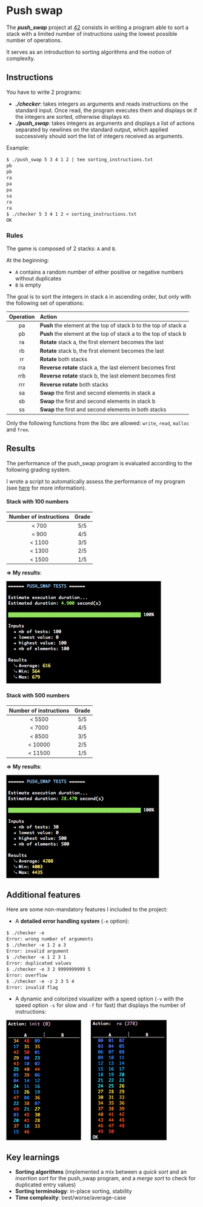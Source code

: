 # Push swap

The __*push_swap*__ project at [42](https://www.42.fr/) consists in writing a program able to sort a stack with a limited number of instructions using the lowest possible number of operations.

It serves as an introduction to sorting algorithms and the notion of complexity.

## Instructions

You have to write 2 programs:
- **_./checker_**: takes integers as arguments and reads instructions on the standard input. Once read, the program executes them and displays `OK` if the integers are sorted, otherwise displays `KO`.
- **_./push_swap_**: takes integers as arguments and displays a list of actions separated by newlines on the standard output, which applied successively should sort the list of integers received as arguments.

Example:
```
$ ./push_swap 5 3 4 1 2 | tee sorting_instructions.txt
pb
pb
ra
pa
pa
sa
ra
ra
$ ./checker 5 3 4 1 2 < sorting_instructions.txt
OK
```

### Rules

The game is composed of 2 stacks: `A` and `B`.

At the beginning:
- `A` contains a random number of either positive or negative numbers without duplicates
- `B` is empty

The goal is to sort the integers in stack `A` in ascending order, but only with the following set of operations:

| Operation | Action                                                           |
|:---------:|:-----------------------------------------------------------------|
| pa        | **Push** the element at the top of stack b to the top of stack a | 
| pb        | **Push** the element at the top of stack a to the top of stack b |
| ra        | **Rotate** stack a, the first element becomes the last           |
| rb        | **Rotate** stack b, the first element becomes the last           |
| rr        | **Rotate** both stacks                                           |
| rra       | **Reverse rotate** stack a, the last element becomes first       | 
| rrb       | **Reverse rotate** stack b, the last element becomes first       |
| rrr       | **Reverse rotate** both stacks                                   |
| sa        | **Swap** the first and second elements in stack a                |
| sb        | **Swap** the first and second elements in stack b                |
| ss        | **Swap** the first and second elements in both stacks            |

Only the following functions from the libc are allowed: `write`, `read`, `malloc` and `free`.

## Results

The performance of the push_swap program is evaluated according to the following grading system.

I wrote a script to automatically assess the performance of my program (see [here](https://github.com/jkgithubrep/42_push_swap_checker) for more information).

#### Stack with 100 numbers
| Number of instructions       | Grade  |
| :--------------------------: |:------:|
| < 700                        | 5/5    |
| < 900                        | 4/5    |
| < 1100                       | 3/5    |
| < 1300                       | 2/5    |
| < 1500                       | 1/5    |

**=> My results**:

![Result for 100 numbers](images/push_swap_tests_100.png)

#### Stack with 500 numbers
| Number of instructions       | Grade  |
| :--------------------------: |:------:|
| < 5500                       | 5/5    |
| < 7000                       | 4/5    |
| < 8500                       | 3/5    |
| < 10000                      | 2/5    |
| < 11500                      | 1/5    |

**=> My results**:

![Result for 500 numbers](images/push_swap_tests_500.png)

## Additional features

Here are some non-mandatory features I included to the project:
- A **detailed error handling system** (`-e` option):
```
$ ./checker -e
Error: wrong number of arguments
$ ./checker -e 1 2 a 3
Error: invalid argument
$ ./checker -e 1 2 3 1
Error: duplicated values
$ ./checker -e 3 2 9999999999 5
Error: overflow
$ ./checker -e -z 2 3 5 4
Error: invalid flag
```
- A dynamic and colorized visualizer with a speed option (`-v` with the speed option `-s` for slow and `-f` for fast) that displays the number of instructions:

![Visu combined](images/visu_combined.png)

## Key learnings

- **Sorting algorithms** (implemented a mix between a *quick sort* and an *insertion sort* for the push_swap program, and a *merge sort* to check for duplicated entry values)
- **Sorting terminology**: in-place sorting, stability
- **Time complexity**: best/worse/average-case
